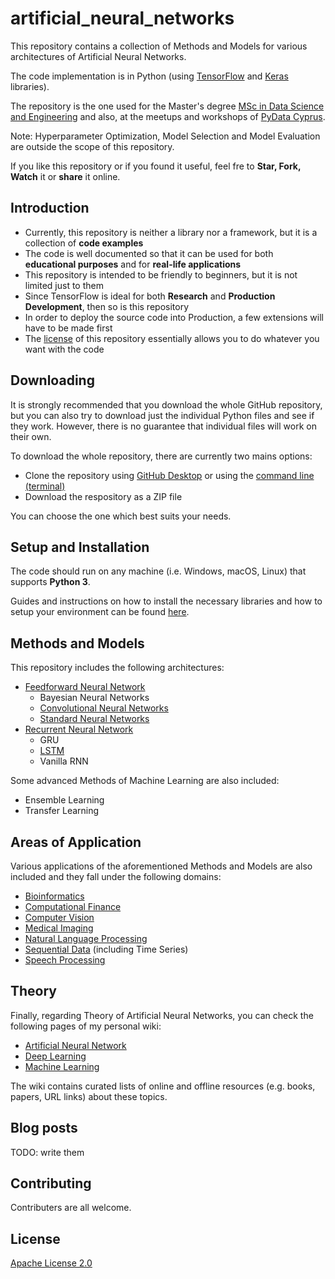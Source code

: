 # artificial_neural_networks
This repository contains a collection of Methods and Models for various architectures of Artificial Neural Networks.

The code implementation is in Python (using [TensorFlow](https://www.tensorflow.org/) and [Keras](https://keras.io/) libraries).

The repository is the one used for the Master's degree [MSc in Data Science and Engineering](https://www.cut.ac.cy/faculties/fet/eecei/module-description/modules-msc-data-science-and-engineering/?languageId=1) and also, at the meetups and workshops of [PyData Cyprus](https://www.meetup.com/PyDataCyprus/).

Note: Hyperparameter Optimization, Model Selection and Model Evaluation are outside the scope of this repository.

If you like this repository or if you found it useful, feel fre to __Star, Fork, Watch__ it or __share__ it online.

## Introduction

* Currently, this repository is neither a library nor a framework, but it is a collection of __code examples__
* The code is well documented so that it can be used for both __educational purposes__ and for __real-life applications__
* This repository is intended to be friendly to beginners, but it is not limited just to them
* Since TensorFlow is ideal for both __Research__ and __Production Development__, then so is this repository
* In order to deploy the source code into Production, a few extensions will have to be made first
* The [license](LICENSE) of this repository essentially allows you to do whatever you want with the code

## Downloading
It is strongly recommended that you download the whole GitHub repository, but you can also try to download just the individual Python files and see if they work. However, there is no guarantee that individual files will work on their own.

To download the whole repository, there are currently two mains options:
* Clone the repository using [GitHub Desktop](https://desktop.github.com/) or using the [command line (terminal)](https://help.github.com/articles/cloning-a-repository/)
* Download the respository as a ZIP file

You can choose the one which best suits your needs.

## Setup and Installation
The code should run on any machine (i.e. Windows, macOS, Linux) that supports __Python 3__.

Guides and instructions on how to install the necessary libraries and how to setup your environment can be found [here](setup/README.md).

## Methods and Models
This repository includes the following architectures:

- [Feedforward Neural Network](code/architectures/feedforward_neural_networks)
  - Bayesian Neural Networks
  - [Convolutional Neural Networks](code/architectures/feedforward_neural_networks/convolutional_neural_networks)
  - [Standard Neural Networks](code/architectures/feedforward_neural_networks/standard_neural_networks)
- [Recurrent Neural Network](code/architectures/recurrent_neural_networks)
  - GRU
  - [LSTM](code/architectures/recurrent_neural_networks/LSTM/lstm_dense_sunsposts.py)
  - Vanilla RNN

Some advanced Methods of Machine Learning are also included:

- Ensemble Learning
- Transfer Learning

## Areas of Application
Various applications of the aforementioned Methods and Models are also included and they fall under the following domains:

- [Bioinformatics](code/applications/bioinformatics)
- [Computational Finance](code/applications/computational_finance)
- [Computer Vision](code/applications/computer_vision)
- [Medical Imaging](code/applications/medical_imaging)
- [Natural Language Processing](code/applications/natural_language_processing)
- [Sequential Data](code/applications/sequential_data) (including Time Series)
- [Speech Processing](code/applications/speech_processing)

## Theory
Finally, regarding Theory of Artificial Neural Networks, you can check the following pages of my personal wiki:

- [Artificial Neural Network](https://wiki.kourouklides.com/wiki/Artificial_Neural_Network)
- [Deep Learning](https://wiki.kourouklides.com/wiki/Deep_Learning)
- [Machine Learning](https://wiki.kourouklides.com/wiki/Machine_Learning)

The wiki contains curated lists of online and offline resources (e.g. books, papers, URL links) about these topics.

## Blog posts

TODO: write them

## Contributing

Contributers are all welcome.

## License

[Apache License 2.0](LICENSE)

